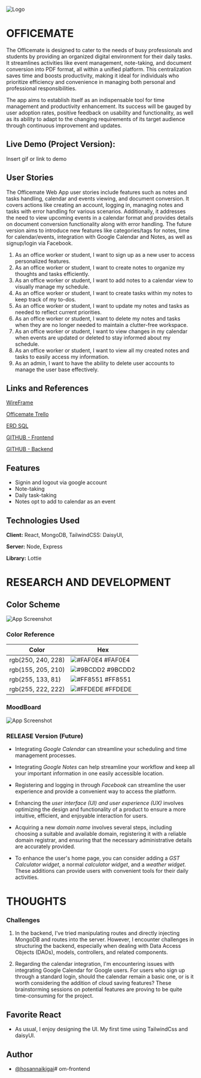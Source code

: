 ![Logo](https://i.imgur.com/h2YLX8g.png)


# OFFICEMATE

The Officemate is designed to cater to the needs of busy professionals and students by providing an organized digital environment for their daily tasks. It streamlines activities like event management, note-taking, and document conversion into PDF format, all within a unified platform. This centralization saves time and boosts productivity, making it ideal for individuals who prioritize efficiency and convenience in managing both personal and professional responsibilities.

The app aims to establish itself as an indispensable tool for time management and productivity enhancement. Its success will be gauged by user adoption rates, positive feedback on usability and functionality, as well as its ability to adapt to the changing requirements of its target audience through continuous improvement and updates.


## Live Demo (Project Version):

Insert gif or link to demo


## User Stories

The Officemate Web App user stories include features such as notes and tasks handling, calendar and events viewing, and document conversion. It covers actions like creating an account, logging in, managing notes and tasks with error handling for various scenarios. Additionally, it addresses the need to view upcoming events in a calendar format and provides details on document conversion functionality along with error handling. The future version aims to introduce new features like categories/tags for notes, time for calendar/events, integration with Google Calendar and Notes, as well as signup/login via Facebook.

1. As an office worker or student, I want to sign up as a new user to access personalized features.
2. As an office worker or student, I want to create notes to organize my thoughts and tasks efficiently.
3. As an office worker or student, I want to add notes to a calendar view to visually manage my schedule.
4. As an office worker or student, I want to create tasks within my notes to keep track of my to-dos.
5. As an office worker or student, I want to update my notes and tasks as needed to reflect current priorities.
6. As an office worker or student, I want to delete my notes and tasks when they are no longer needed to maintain a clutter-free workspace.
7. As an office worker or student, I want to view changes in my calendar when events are updated or deleted to stay informed about my schedule.
8. As an office worker or student, I want to view all my created notes and tasks to easily access my information.
9. As an admin, I want to have the ability to delete user accounts to manage the user base effectively.
## Links and References

[WireFrame ](https://www.figma.com/file/ET9Ii01CXhZVMz4KgI4Sbo/Officemate?type=whiteboard&node-id=2%3A2747&t=PkmdOOYLF8m7ZED2-1)

[Officemate Trello ](https://trello.com/invite/b/4Pcvli4G/ATTI7c851d64b7485e98c138fbbf72281032946CA3DD/officemate)

[ERD SQL ](https://drawsql.app/teams/anamono-team/diagrams/erd-officemate)

[GITHUB - Frontend ](https://github.com/misshozzie/om-frontend)

[GITHUB - Backend ](https://github.com/misshozzie/om-backend)

## Features

- Signin and logout via google account
- Note-taking
- Daily task-taking
- Notes opt to add to calendar as an event


## Technologies Used

**Client:** React, MongoDB, TailwindCSS: DaisyUI,

**Server:** Node, Express

**Library:** Lottie


# RESEARCH AND DEVELOPMENT
## Color Scheme

![App Screenshot](https://i.imgur.com/b4l8VKM.png)

### Color Reference

| Color             | Hex                                                                |
| ----------------- | ------------------------------------------------------------------ |
| rgb(250, 240, 228) | ![#FAF0E4](https://via.placeholder.com/10/FAF0E4?text=+) #FAF0E4 |
| rgb(155, 205, 210) | ![#9BCDD2](https://via.placeholder.com/10/9BCDD2?text=+) #9BCDD2|
| rgb(255, 133, 81) | ![#FF8551](https://via.placeholder.com/10/FF8551?text=+) #FF8551 |
| rgb(255, 222, 222) | ![#FFDEDE](https://via.placeholder.com/10/FFDEDE?text=+) #FFDEDE |

### MoodBoard

![App Screenshot](https://i.imgur.com/1Rg2X6I.png)

### RELEASE Version (Future)
- Integrating *Google Calendar* can streamline your scheduling and time management processes.

- Integrating *Google Notes* can help streamline your workflow and keep all your important information in one easily accessible location.

- Registering and logging in through *Facebook* can streamline the user experience and provide a convenient way to access the platform.

- Enhancing the *user interface (UI) and user experience (UX)* involves optimizing the design and functionality of a product to ensure a more intuitive, efficient, and enjoyable interaction for users.

- Acquiring a new *domain name* involves several steps, including choosing a suitable and available domain, registering it with a reliable domain registrar, and ensuring that the necessary administrative details are accurately provided.

- To enhance the user's home page, you can consider adding a *GST Calculator widget*, a normal *calculator widget*, and a *weather widget*. These additions can provide users with convenient tools for their daily activities.

# THOUGHTS

### Challenges

1. In the backend, I've tried manipulating routes and directly injecting MongoDB and routes into the server. However, I encounter challenges in structuring the backend, especially when dealing with Data Access Objects (DAOs), models, controllers, and related components.

2. Regarding the calendar integration, I'm encountering issues with integrating Google Calendar for Google users. For users who sign up through a standard login, should the calendar remain a basic one, or is it worth considering the addition of cloud saving features? These brainstorming sessions on potential features are proving to be quite time-consuming for the project.

## Favorite React
- As usual, I enjoy designing the UI. My first time using TailwindCss and daisyUI. 
## Author

- [@hosannaikigai](https://www.instagram.com/hosannaikigai/)# om-frontend